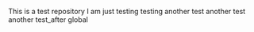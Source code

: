 This is a test repository
I am just testing
testing
another test
another test
another test_after global
